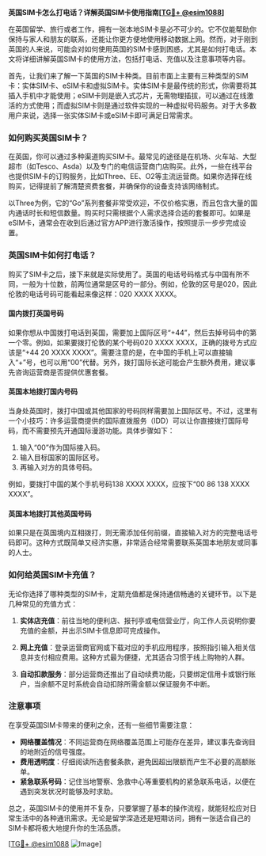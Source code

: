 **英国SIM卡怎么打电话？详解英国SIM卡使用指南[[TG💪+ @esim1088](https://t.me/s/esim1088)]**

在英国留学、旅行或者工作，拥有一张本地SIM卡是必不可少的。它不仅能帮助你保持与家人和朋友的联系，还能让你更方便地使用移动数据上网。然而，对于刚到英国的人来说，可能会对如何使用英国的SIM卡感到困惑，尤其是如何打电话。本文将详细讲解英国SIM卡的使用方法，包括打电话、充值以及注意事项等内容。

首先，让我们来了解一下英国的SIM卡种类。目前市面上主要有三种类型的SIM卡：实体SIM卡、eSIM卡和虚拟SIM卡。实体SIM卡是最传统的形式，你需要将其插入手机中才能使用；eSIM卡则是嵌入式芯片，无需物理插拔，可以通过在线激活的方式使用；而虚拟SIM卡则是通过软件实现的一种虚拟号码服务。对于大多数用户来说，选择一张实体SIM卡或eSIM卡即可满足日常需求。

### 如何购买英国SIM卡？

在英国，你可以通过多种渠道购买SIM卡。最常见的途径是在机场、火车站、大型超市（如Tesco、Asda）以及专门的电信运营商门店购买。此外，一些在线平台也提供SIM卡的订购服务，比如Three、EE、O2等主流运营商。如果你选择在线购买，记得提前了解清楚资费套餐，并确保你的设备支持该网络制式。

以Three为例，它的“Go”系列套餐非常受欢迎，不仅价格实惠，而且包含大量的国内通话时长和短信数量。购买时只需根据个人需求选择合适的套餐即可。如果是eSIM卡，通常会在收到后通过官方APP进行激活操作，按照提示一步步完成设置。

### 英国SIM卡如何打电话？

购买了SIM卡之后，接下来就是实际使用了。英国的电话号码格式与中国有所不同，一般为十位数，前两位通常是区号的一部分。例如，伦敦的区号是020，因此伦敦的电话号码可能看起来像这样：020 XXXX XXXX。

#### 国内拨打英国号码

如果你想从中国拨打电话到英国，需要加上国际区号“+44”，然后去掉号码中的第一个零。例如，如果要拨打伦敦的某个号码020 XXXX XXXX，正确的拨号方式应该是“+44 20 XXXX XXXX”。需要注意的是，在中国的手机上可以直接输入“+”号，也可以用“00”代替。另外，拨打国际长途可能会产生额外费用，建议事先咨询运营商是否提供优惠套餐。

#### 英国本地拨打国内号码

当身处英国时，拨打中国或其他国家的号码同样需要加上国际区号。不过，这里有一个小技巧：许多运营商提供的国际直拨服务（IDD）可以让你直接拨打国际号码，而不需要预先开通国际漫游功能。具体步骤如下：

1. 输入“00”作为国际接入码。
2. 输入目标国家的国际区号。
3. 再输入对方的具体号码。

例如，要拨打中国的某个手机号码138 XXXX XXXX，应按下“00 86 138 XXXX XXXX”。

#### 英国本地拨打其他英国号码

如果只是在英国境内互相拨打，则无需添加任何前缀，直接输入对方的完整电话号码即可。这种方式既简单又经济实惠，非常适合经常需要联系英国本地朋友或同事的人士。

### 如何给英国SIM卡充值？

无论你选择了哪种类型的SIM卡，定期充值都是保持通信畅通的关键环节。以下是几种常见的充值方式：

1. **实体店充值**：前往当地的便利店、报刊亭或电信营业厅，向工作人员说明你要充值的金额，并出示SIM卡信息即可完成操作。
   
2. **网上充值**：登录运营商官网或下载对应的手机应用程序，按照指引输入相关信息并支付相应费用。这种方式最为便捷，尤其适合习惯于线上购物的人群。

3. **自动扣款服务**：部分运营商还推出了自动续费功能，只要绑定信用卡或银行账户，当余额不足时系统会自动扣除所需金额以保证服务不中断。

### 注意事项

在享受英国SIM卡带来的便利之余，还有一些细节需要注意：

- **网络覆盖情况**：不同运营商在网络覆盖范围上可能存在差异，建议事先查询目的地附近的信号强度。
- **费用透明度**：仔细阅读所选套餐条款，避免因超出限额而产生不必要的高额账单。
- **紧急联系号码**：记住当地警察、急救中心等重要机构的紧急联系电话，以便在遇到突发状况时能够及时求助。

总之，英国SIM卡的使用并不复杂，只要掌握了基本的操作流程，就能轻松应对日常生活中的各种通讯需求。无论是留学深造还是短期访问，拥有一张适合自己的SIM卡都将极大地提升你的生活品质。

[[TG💪+ @esim1088](https://t.me/s/esim1088) ![Image](https://i.postimg.cc/4NQfJmqS/Snipaste-2025-05-13-00-14-12.png)]